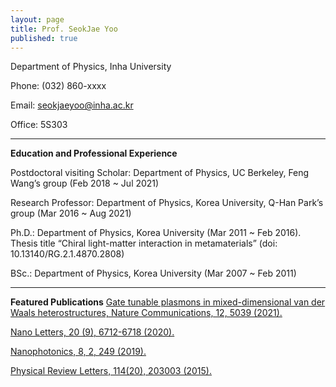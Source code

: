 ```yaml
---
layout: page
title: Prof. SeokJae Yoo
published: true
---
```


Department of Physics, Inha University

Phone: (032) 860-xxxx

Email: seokjaeyoo@inha.ac.kr

Office: 5S303

---
__Education and Professional Experience__

Postdoctoral visiting Scholar: Department of Physics, UC Berkeley, Feng Wang’s group (Feb 2018 ~ Jul 2021)

Research Professor: Department of Physics, Korea University, Q-Han Park’s group (Mar 2016 ~ Aug 2021)

Ph.D.: Department of Physics, Korea University (Mar 2011 ~ Feb 2016). Thesis title “Chiral light-matter interaction in metamaterials” (doi: 10.13140/RG.2.1.4870.2808)

BSc.: Department of Physics, Korea University (Mar 2007 ~ Feb 2011)

---
__Featured Publications__
[Gate tunable plasmons in mixed-dimensional van der Waals heterostructures, Nature Communications, 12, 5039 (2021).](https://www.nature.com/articles/s41467-021-25269-0)

[Nano Letters, 20 (9), 6712-6718 (2020).](https://doi.org/10.1021/acs.nanolett.0c02585)

[Nanophotonics, 8, 2, 249 (2019).](https://doi.org/10.1515/nanoph-2018-0167)

[Physical Review Letters, 114(20), 203003 (2015).](https://doi.org/10.1103/PhysRevLett.114.203003)
